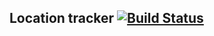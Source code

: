 Location tracker [![Build Status](https://travis-ci.org/taras-bohdan/location-tracker.svg?branch=master)](https://travis-ci.org/taras-bohdan/location-tracker)
----------------